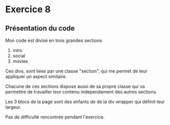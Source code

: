 # Exercice 8

## Présentation du code

Mon code est divisé en trois grandes sections 

1. intro 
2. social
3. movies 

Ces divs, sont liées par une classe "section",
qui me permet de leur appliquer un aspect similaire.

Chacune de ces sections dispose aussi de sa propre classe
qui va permettre de travailler leur contenu independament des
autres sections.

Les 3 blocs de la page sont des enfants de de la div wrapper qui définit
leur largeur.

Pas de difficulté rencontrée pendant l'exercice. 